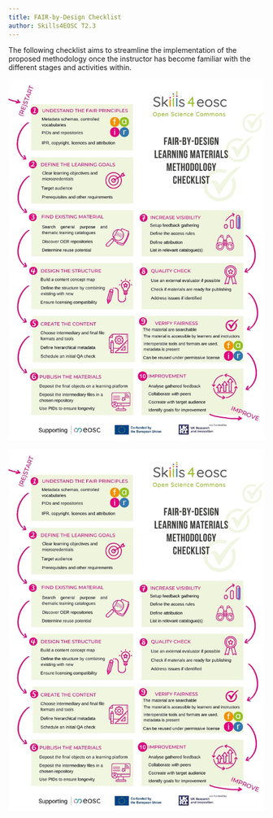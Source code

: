 ```yaml
---
title: FAIR-by-Design Checklist
author: Skills4EOSC T2.3
---
```


The following checklist aims to streamline the implementation of the proposed methodology once the instructor has become familiar with the different stages and activities within.

![FAIR-by-Design Methodology Checklist](./attachments/checklist.png)

<img src="./attachments/checklist.png" usemap="#mapa">
<map name="mapa">
<area shape="rect"
		coords="65,80,360,210"
		href="https://fair-by-design-methodology.github.io/FAIR-by-Design_Book/1%20-%20Introduction/10-intro/"
		alt="Alt"
		title="Title"/>
<area shape="rect"
		coords="65,235,360,360"
		href="https://fair-by-design-methodology.github.io/FAIR-by-Design_Book/4%20-%20FAIR-by-design%20learning%20materials%20creation/4.1%20-%20Workflow%20stages%20description/411-prepare/"
		alt="Alt"
		title="Title"/>		
</map>